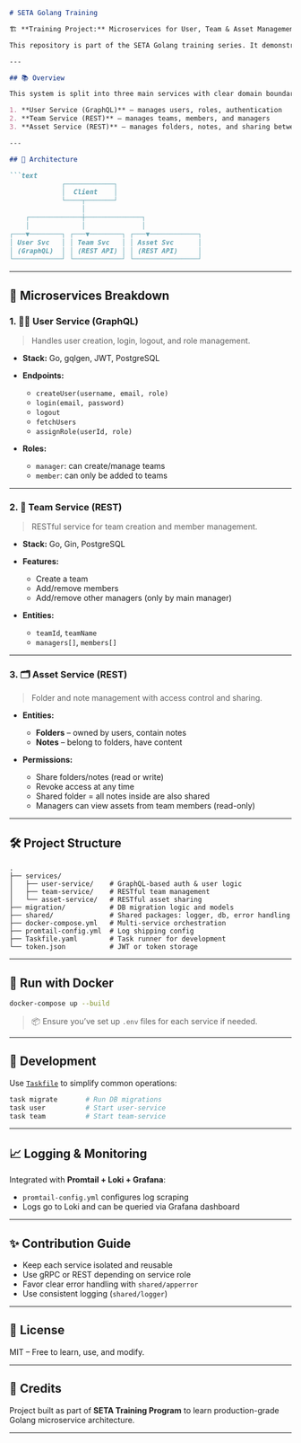 ````markdown
# SETA Golang Training

🏗 **Training Project:** Microservices for User, Team & Asset Management

This repository is part of the SETA Golang training series. It demonstrates how to build a microservices-based system using Go, focusing on user management, team collaboration, and asset sharing.

---

## 📚 Overview

This system is split into three main services with clear domain boundaries:

1. **User Service (GraphQL)** – manages users, roles, authentication  
2. **Team Service (REST)** – manages teams, members, and managers  
3. **Asset Service (REST)** – manages folders, notes, and sharing between users  

---

## 🔧 Architecture

```text
             ┌────────────┐
             │  Client    │
             └────┬───────┘
                  │
    ┌─────────────┼──────────────┐
    │             │              │
┌───▼────────┐ ┌───▼────────┐ ┌───▼────────────┐
│ User Svc   │ │ Team Svc   │ │ Asset Svc      │
│ (GraphQL)  │ │ (REST API) │ │ (REST API)     │
└────────────┘ └────────────┘ └────────────────┘
````

---

## 🧩 Microservices Breakdown

### 1. 🧑‍💼 **User Service (GraphQL)**

> Handles user creation, login, logout, and role management.

* **Stack:** Go, gqlgen, JWT, PostgreSQL
* **Endpoints:**

  * `createUser(username, email, role)`
  * `login(email, password)`
  * `logout`
  * `fetchUsers`
  * `assignRole(userId, role)`
* **Roles:**

  * `manager`: can create/manage teams
  * `member`: can only be added to teams

---

### 2. 👥 **Team Service (REST)**

> RESTful service for team creation and member management.

* **Stack:** Go, Gin, PostgreSQL
* **Features:**

  * Create a team
  * Add/remove members
  * Add/remove other managers (only by main manager)
* **Entities:**

  * `teamId`, `teamName`
  * `managers[]`, `members[]`

---

### 3. 🗂 **Asset Service (REST)**

> Folder and note management with access control and sharing.

* **Entities:**

  * **Folders** – owned by users, contain notes
  * **Notes** – belong to folders, have content
* **Permissions:**

  * Share folders/notes (read or write)
  * Revoke access at any time
  * Shared folder = all notes inside are also shared
  * Managers can view assets from team members (read-only)

---

## 🛠️ Project Structure

```text
.
├── services/
│   ├── user-service/    # GraphQL-based auth & user logic
│   ├── team-service/    # RESTful team management
│   └── asset-service/   # RESTful asset sharing
├── migration/           # DB migration logic and models
├── shared/              # Shared packages: logger, db, error handling
├── docker-compose.yml   # Multi-service orchestration
├── promtail-config.yml  # Log shipping config
├── Taskfile.yaml        # Task runner for development
└── token.json           # JWT or token storage
```

---

## 🐳 Run with Docker

```bash
docker-compose up --build
```

> 📦 Ensure you’ve set up `.env` files for each service if needed.

---

## 🚀 Development

Use [`Taskfile`](https://taskfile.dev) to simplify common operations:

```bash
task migrate       # Run DB migrations
task user          # Start user-service
task team          # Start team-service
```

---

## 📈 Logging & Monitoring

Integrated with **Promtail + Loki + Grafana**:

* `promtail-config.yml` configures log scraping
* Logs go to Loki and can be queried via Grafana dashboard

---

## ✨ Contribution Guide

* Keep each service isolated and reusable
* Use gRPC or REST depending on service role
* Favor clear error handling with `shared/apperror`
* Use consistent logging (`shared/logger`)

---

## 📄 License

MIT – Free to learn, use, and modify.

---

## 🙌 Credits

Project built as part of **SETA Training Program** to learn production-grade Golang microservice architecture.

---

